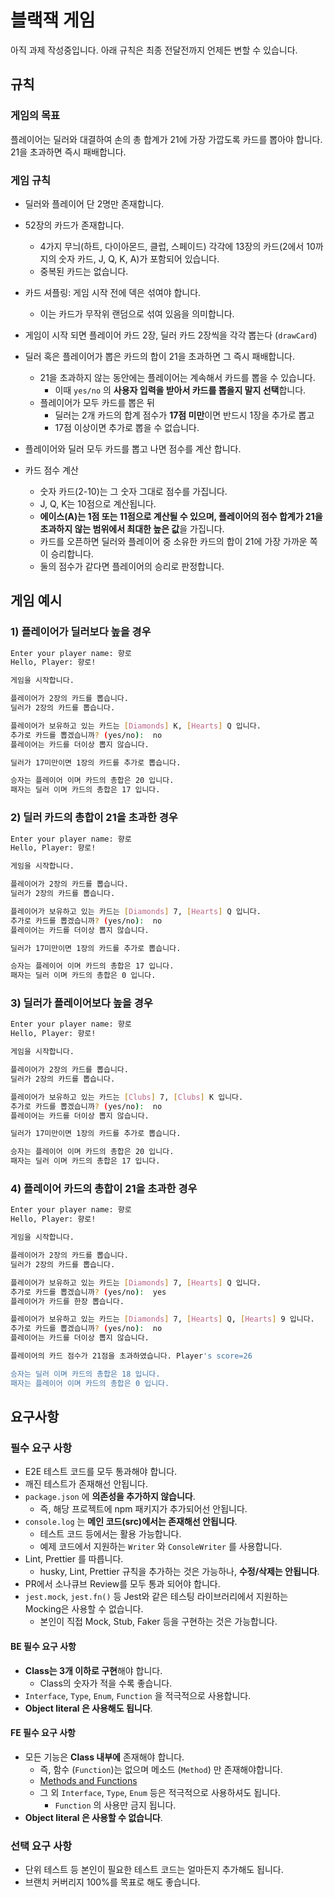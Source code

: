 # 블랙잭 게임

아직 과제 작성중입니다.
아래 규칙은 최종 전달전까지 언제든 변할 수 있습니다.

## 규칙

### 게임의 목표

플레이어는 딜러와 대결하여 손의 총 합계가 21에 가장 가깝도록 카드를 뽑아야 합니다.  
21을 초과하면 즉시 패배합니다.

### 게임 규칙

- 딜러와 플레이어 단 2명만 존재합니다.
- 52장의 카드가 존재합니다.
  - 4가지 무늬(하트, 다이아몬드, 클럽, 스페이드) 각각에 13장의 카드(2에서 10까지의 숫자 카드, J, Q, K, A)가 포함되어 있습니다.
  - 중복된 카드는 없습니다.
- 카드 셔플링: 게임 시작 전에 덱은 섞여야 합니다.
  - 이는 카드가 무작위 랜덤으로 섞여 있음을 의미합니다.

- 게임이 시작 되면 플레이어 카드 2장, 딜러 카드 2장씩을 각각 뽑는다 (`drawCard`)
- 딜러 혹은 플레이어가 뽑은 카드의 합이 21을 초과하면 그 즉시 패배합니다.
  - 21을 초과하지 않는 동안에는 플레이어는 계속해서 카드를 뽑을 수 있습니다.
    - 이때 `yes/no` 의 **사용자 입력을 받아서 카드를 뽑을지 말지 선택**합니다.
  - 플레이어가 모두 카드를 뽑은 뒤
    - 딜러는 2개 카드의 합계 점수가 **17점 미만**이면 반드시 1장을 추가로 뽑고
    - 17점 이상이면 추가로 뽑을 수 없습니다.
- 플레이어와 딜러 모두 카드를 뽑고 나면 점수를 계산 합니다.
- 카드 점수 계산
  - 숫자 카드(2-10)는 그 숫자 그대로 점수를 가집니다.
  - J, Q, K는 10점으로 계산됩니다.
  - **에이스(A)는 1점 또는 11점으로 계산될 수 있으며, 플레이어의 점수 합계가 21을 초과하지 않는 범위에서 최대한 높은 값**을 가집니다.
  - 카드를 오픈하면 딜러와 플레이어 중 소유한 카드의 합이 21에 가장 가까운 쪽이 승리합니다.
  - 둘의 점수가 같다면 플레이어의 승리로 판정합니다.

## 게임 예시

### 1) 플레이어가 딜러보다 높을 경우

```bash
Enter your player name: 향로
Hello, Player: 향로!

게임을 시작합니다.

플레이어가 2장의 카드를 뽑습니다.
딜러가 2장의 카드를 뽑습니다.

플레이어가 보유하고 있는 카드는 [Diamonds] K, [Hearts] Q 입니다.
추가로 카드를 뽑겠습니까? (yes/no):  no
플레이어는 카드를 더이상 뽑지 않습니다.

딜러가 17미만이면 1장의 카드를 추가로 뽑습니다.

승자는 플레이어 이며 카드의 총합은 20 입니다.
패자는 딜러 이며 카드의 총합은 17 입니다.
```

### 2) 딜러 카드의 총합이 21을 초과한 경우

```bash
Enter your player name: 향로
Hello, Player: 향로!

게임을 시작합니다.

플레이어가 2장의 카드를 뽑습니다.
딜러가 2장의 카드를 뽑습니다.

플레이어가 보유하고 있는 카드는 [Diamonds] 7, [Hearts] Q 입니다.
추가로 카드를 뽑겠습니까? (yes/no):  no
플레이어는 카드를 더이상 뽑지 않습니다.

딜러가 17미만이면 1장의 카드를 추가로 뽑습니다.

승자는 플레이어 이며 카드의 총합은 17 입니다.
패자는 딜러 이며 카드의 총합은 0 입니다.
```

### 3) 딜러가 플레이어보다 높을 경우

```bash
Enter your player name: 향로
Hello, Player: 향로!

게임을 시작합니다.

플레이어가 2장의 카드를 뽑습니다.
딜러가 2장의 카드를 뽑습니다.

플레이어가 보유하고 있는 카드는 [Clubs] 7, [Clubs] K 입니다.
추가로 카드를 뽑겠습니까? (yes/no):  no
플레이어는 카드를 더이상 뽑지 않습니다.

딜러가 17미만이면 1장의 카드를 추가로 뽑습니다.

승자는 플레이어 이며 카드의 총합은 20 입니다.
패자는 딜러 이며 카드의 총합은 17 입니다.
```

### 4) 플레이어 카드의 총합이 21을 초과한 경우

```bash
Enter your player name: 향로
Hello, Player: 향로!

게임을 시작합니다.

플레이어가 2장의 카드를 뽑습니다.
딜러가 2장의 카드를 뽑습니다.

플레이어가 보유하고 있는 카드는 [Diamonds] 7, [Hearts] Q 입니다.
추가로 카드를 뽑겠습니까? (yes/no):  yes
플레이어가 카드를 한장 뽑습니다.

플레이어가 보유하고 있는 카드는 [Diamonds] 7, [Hearts] Q, [Hearts] 9 입니다.
추가로 카드를 뽑겠습니까? (yes/no):  no
플레이어는 카드를 더이상 뽑지 않습니다.

플레이어의 카드 점수가 21점을 초과하였습니다. Player's score=26

승자는 딜러 이며 카드의 총합은 18 입니다.
패자는 플레이어 이며 카드의 총합은 0 입니다.

```


## 요구사항

### 필수 요구 사항

- E2E 테스트 코드를 모두 통과해야 합니다.
- 깨진 테스트가 존재해선 안됩니다.
- `package.json` 에 **의존성을 추가하지 않습니다**.
  - 즉, 해당 프로젝트에 npm 패키지가 추가되어선 안됩니다.
- `console.log` 는 **메인 코드(src)에서는 존재해선 안됩니다**.
  - 테스트 코드 등에서는 활용 가능합니다.
  - 예제 코드에서 지원하는 `Writer` 와 `ConsoleWriter` 를 사용합니다.
- Lint, Prettier 를 따릅니다.
  - husky, Lint, Prettier 규칙을 추가하는 것은 가능하나, **수정/삭제는 안됩니다**.
- PR에서 소나큐브 Review를 모두 통과 되어야 합니다.
- `jest.mock`, `jest.fn()` 등 Jest와 같은 테스팅 라이브러리에서 지원하는 Mocking은 사용할 수 없습니다.
  - 본인이 직접 Mock, Stub, Faker 등을 구현하는 것은 가능합니다.


#### BE 필수 요구 사항

- **Class는 3개 이하로 구현**해야 합니다.
  - Class의 숫자가 적을 수록 좋습니다.
- `Interface`, `Type`, `Enum`, `Function` 을 적극적으로 사용합니다.
- **Object literal 은 사용해도 됩니다**.

#### FE 필수 요구 사항

- 모든 기능은 **Class 내부에** 존재해야 합니다.
  - 즉, 함수 (`Function`)는 없으며 메소드 (`Method`) 만 존재해야합니다.
  - [Methods and Functions](https://www.codecademy.com/article/fwd-js-methods-functions)
  - 그 외 `Interface`, `Type`, `Enum` 등은 적극적으로 사용하셔도 됩니다.
    - `Function` 의 사용만 금지 됩니다.
- **Object literal 은 사용할 수 없습니다**.

### 선택 요구 사항

- 단위 테스트 등 본인이 필요한 테스트 코드는 얼마든지 추가해도 됩니다.
- 브랜치 커버리지 100%를 목표로 해도 좋습니다.
